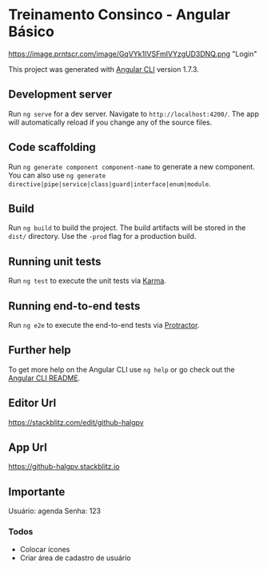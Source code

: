 # Treinamento Consinco - Angular Básico

https://image.prntscr.com/image/GqVYk1IVSFmIVYzgUD3DNQ.png "Login"

This project was generated with [Angular CLI](https://github.com/angular/angular-cli) version 1.7.3.

## Development server

Run `ng serve` for a dev server. Navigate to `http://localhost:4200/`. The app will automatically reload if you change any of the source files.

## Code scaffolding

Run `ng generate component component-name` to generate a new component. You can also use `ng generate directive|pipe|service|class|guard|interface|enum|module`.

## Build

Run `ng build` to build the project. The build artifacts will be stored in the `dist/` directory. Use the `-prod` flag for a production build.

## Running unit tests

Run `ng test` to execute the unit tests via [Karma](https://karma-runner.github.io).

## Running end-to-end tests

Run `ng e2e` to execute the end-to-end tests via [Protractor](http://www.protractortest.org/).

## Further help

To get more help on the Angular CLI use `ng help` or go check out the [Angular CLI README](https://github.com/angular/angular-cli/blob/master/README.md).

## Editor Url

https://stackblitz.com/edit/github-halgpv

## App Url

https://github-halgpv.stackblitz.io

## Importante

Usuário: agenda
Senha: 123

### Todos

 - Colocar ícones
 - Criar área de cadastro de usuário
